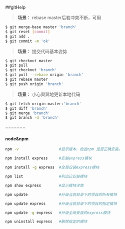
##gitHelp

>**场景：** rebase master后若冲突不断，可用

```bash
$ git merge-base master 'branch'
$ git reset [commit]
$ git add .
$ git commit -m 'ok'
```


>**场景：** 提交代码基本姿势

```bash
$ git checkout master 
$ git pull
$ git checkout 'branch'
$ git pull --rebase origin 'branch'
$ git rebase master
$ git push origin 'branch'
```


>**场景：** 小心翼翼地更新本地代码

```bash
$ git fetch origin master:'branch'
$ git diff 'branch'
$ git merge 'branch'
$ git branch -d 'branch'
```

=======


#### node&npm

```bash
npm -v                  #显示版本，检查npm 是否正确安装。

npm install express     #安装express模块

npm install -g express  #全局安装express模块

npm list                #列出已安装模块

npm show express        #显示模块详情

npm update              #升级当前目录下的项目的所有模块

npm update express      #升级当前目录下的项目的指定模块

npm update -g express   #升级全局安装的express模块

npm uninstall express   #删除指定的模块
```
